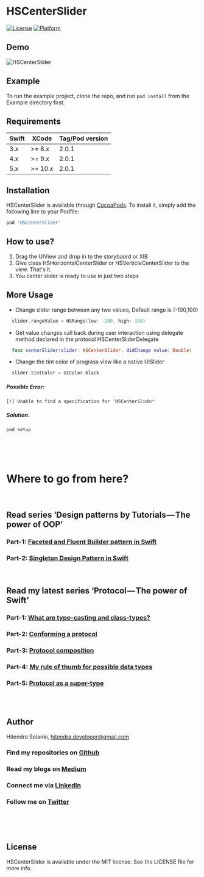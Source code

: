 # HSCenterSlider

[![License](https://img.shields.io/cocoapods/l/HSCenterSlider.svg?style=flat)](http://cocoapods.org/pods/HSCenterSlider)
[![Platform](https://img.shields.io/cocoapods/p/HSCenterSlider.svg?style=flat)](http://cocoapods.org/pods/HSCenterSlider)

## Demo
![HSCenterSlider](https://github.com/hitendradeveloper/HSCenterSlider/blob/master/HSCenterSlider%20-%20Verticle%20Demo%202.gif)


## Example

To run the example project, clone the repo, and run `pod install` from the Example directory first.

## Requirements
| Swift  | XCode | Tag/Pod version |
| --- | ------------- | ------ |
| 3.x  | >= 8.x  | 2.0.1 |
| 4.x  | >= 9.x  | 2.0.1 |
| 5.x  | >= 10.x | 2.0.1 |

## Installation

HSCenterSlider is available through [CocoaPods](http://cocoapods.org). To install
it, simply add the following line to your Podfile:

```ruby
pod 'HSCenterSlider'
```

## How to use?
1. Drag the UIView and drop in to the storybaord or XIB
2. Give class HSHorizontalCenterSlider or HSVerticleCenterSlider to the view. That's it.
3. You center slider is ready to use in just two steps
   
## More Usage
- Change slider range between any two values, Default range is (-100,100)
```Swift
  slider.rangeValue = HSRange(low: -200, high: 100)
```

- Get value changes call back during user interaction using delegate method declared in the protocol HSCenterSliderDelegate
```Swift
  func centerSlider(slider: HSCenterSlider, didChange value: Double)
```

- Change the tint color of prograss view like a native UISlider
```Swift
  slider.tintColor = UIColor.black
```




##### Possible Error:
`[!] Unable to find a specification for 'HSCenterSlider'` 
##### Solution:

```ruby
pod setup
```


<br /><br /><br />
# Where to go from here?

<br />

## Read series ‘Design patterns by Tutorials — The power of OOP’
### Part-1: [Faceted and Fluent Builder pattern in Swift](https://medium.com/p/2e871b551cbe)
### Part-2: [Singleton Design Pattern in Swift](https://medium.com/p/431314237b10)

<br />

## Read my latest series ‘Protocol — The power of Swift’
### Part-1: [What are type-casting and class-types?](https://medium.com/p/5dfe9bc41a99)
### Part-2: [Conforming a protocol](https://medium.com/p/950c85bb69b1)
### Part-3: [Protocol composition](https://medium.com/p/45e97f6531f9)
### Part-4: [My rule of thumb for possible data types](https://medium.com/p/6906cdedd867)
### Part-5: [Protocol as a super-type](https://medium.com/p/1e5b86bfd1dc)

<br /><br />

## Author
Hitendra Solanki, [hitendra.developer@gmail.com](mailto://hitendra.developer@gmail.com)

### Find my repositories on [Github](https://github.com/hitendradeveloper)
### Read my blogs on [Medium](https://medium.com/@hitendrahckr)
### Connect me via [LinkedIn](http://in.linkedin.com/in/hitendradeveloper)
### Follow me on [Twitter](https://twitter.com/hitendrahckr)

<br /><br /><br />

## License

HSCenterSlider is available under the MIT license. See the LICENSE file for more info.
